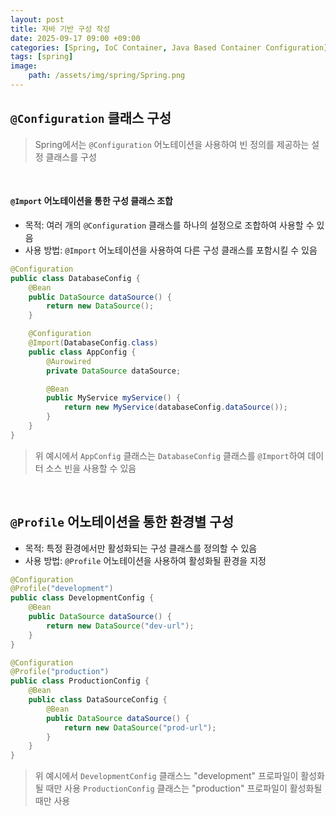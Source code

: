 ```yaml
---
layout: post
title: 자바 기반 구성 작성
date: 2025-09-17 09:00 +09:00
categories: [Spring, IoC Container, Java Based Container Configuration]
tags: [spring]
image:
    path: /assets/img/spring/Spring.png
---
```


## `@Configuration` 클래스 구성

> Spring에서는 `@Configuration` 어노테이션을 사용하여 빈 정의를 제공하는 설정 클래스를 구성

<br>

#### `@Import` 어노테이션을 통한 구성 클래스 조합

- 목적: 여러 개의 `@Configuration` 클래스를 하나의 설정으로 조합하여 사용할 수 있음
- 사용 방법: `@Import` 어노테이션을 사용하여 다른 구성 클래스를 포함시킬 수 있음

```java
@Configuration
public class DatabaseConfig {
    @Bean
    public DataSource dataSource() {
        return new DataSource();
    }

    @Configuration
    @Import(DatabaseConfig.class)
    public class AppConfig {
        @Aurowired
        private DataSource dataSource;

        @Bean
        public MyService myService() {
            return new MyService(databaseConfig.dataSource());
        }
    }
}
```

> 위 예시에서 `AppConfig` 클래스는 `DatabaseConfig` 클래스를 `@Import`하여 데이터 소스 빈을 사용할 수 있음

<br>

## `@Profile` 어노테이션을 통한 환경별 구성

- 목적: 특정 환경에서만 활성화되는 구성 클래스를 정의할 수 있음
- 사용 방법: `@Profile` 어노테이션을 사용하여 활성화될 환경을 지정

```java
@Configuration
@Profile("development")
public class DevelopmentConfig {
    @Bean
    public DataSource dataSource() {
        return new DataSource("dev-url");
    }
}

@Configuration
@Profile("production")
public class ProductionConfig {
    @Bean
    public class DataSourceConfig {
        @Bean
        public DataSource dataSource() {
            return new DataSource("prod-url");
        }
    }
}
```

> 위 예시에서 `DevelopmentConfig` 클래스느 "development" 프로파일이 활성화될 때만 사용
> `ProductionConfig` 클래스는 "production" 프로파일이 활성화될 때만 사용

<br>

